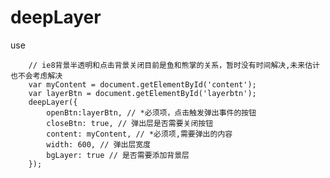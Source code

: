 # deepLayer

use

        // ie8背景半透明和点击背景关闭目前是鱼和熊掌的关系，暂时没有时间解决,未来估计也不会考虑解决 
        var myContent = document.getElementById('content');
        var layerBtn = document.getElementById('layerbtn');
        deepLayer({
            openBtn:layerBtn, // *必须项，点击触发弹出事件的按钮
            closeBtn: true, // 弹出层是否需要关闭按钮
            content: myContent, // *必须项,需要弹出的内容
            width: 600, // 弹出层宽度
            bgLayer: true // 是否需要添加背景层
        });
